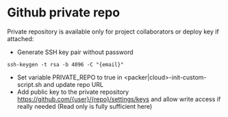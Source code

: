 # Github private repo

Private repository is available only for project collaborators or deploy key if attached:

* Generate SSH key pair without password
```
ssh-keygen -t rsa -b 4096 -C "{email}"
```
* Set variable PRIVATE_REPO to true in <packer|cloud>-init-custom-script.sh and update repo URL
* Add public key to the private repository https://github.com/{user}/{repo}/settings/keys and allow write access if really needed (Read only is fully sufficient here)

